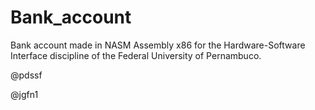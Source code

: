 # Bank_account
Bank account made in NASM Assembly x86 for the Hardware-Software Interface discipline of the Federal University of Pernambuco.

@pdssf

@jgfn1
